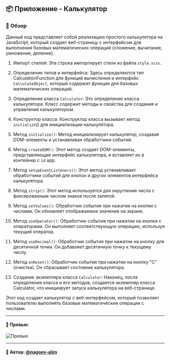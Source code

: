 ## 📦 Приложение - Калькулятор

### 🚀 Обзор
Данный код представляет собой реализацию простого калькулятора на JavaScript, который создает веб-страницу с интерфейсом для выполнения базовых математических операций (сложение, вычитание, умножение, деление).

1. Импорт стилей:
   Эта строка импортирует стили из файла `style.scss`.

2. Определение типов и интерфейса:
   Здесь определяются тип CalculationFunction для функций вычисления и интерфейс `CalculateObject`, который содержит функции для базовых математических операций.
3. Определение класса `Calculator`:
   Это определение класса калькулятора. Класс содержит методы и свойства для создания и управления калькулятором.

4. Конструктор класса:
   Конструктор класса вызывает метод `initialize`() для инициализации калькулятора.

5. Метод `initialize()`:
   Метод инициализирует калькулятор, создавая DOM-элементы и устанавливая обработчики событий.
6. Метод `createDOM()`:
   Этот метод создает DOM-элементы, представляющие интерфейс калькулятора, и вставляет их в контейнер с `id` app.

7. Метод `setupEventListeners()`:
   Этот метод устанавливает обработчики событий для кнопок и других элементов интерфейса калькулятора.
8. Метод `strip()`:
   Этот метод используется для округления числа с фиксированным числом знаков после запятой.
9. Метод `setValues()`:
   Обработчик события при нажатии на кнопки с числами. Он обновляет отображаемое значение на экране.
10. Метод `useOperator()`:
    Обработчик события при нажатии на кнопки с операторами. Он выполняет соответствующую операцию, используя текущий оператор.
11. Метод `useDecimal()`:
    Обработчик события при нажатии на кнопку для десятичной точки. Он добавляет десятичную точку к текущему числу.
12. Метод `onReset()`:
    Обработчик события при нажатии на кнопку "C" (очистка). Он сбрасывает состояние калькулятора.
13. Создание экземпляра класса `Calculator`:
    Наконец, после определения класса и его методов, создается экземпляр класса Calculator, что инициирует запуск калькулятора на веб-странице.

Этот код создает калькулятор с веб-интерфейсом, который позволяет пользователю выполнять базовые математические операции с числами.








---

#### 🌄 Превью:

![Превью](https://lh3.googleusercontent.com/drive-viewer/AITFw-w0qaP3OHhUWmIOJI_W7UqURR-jJwVBT_uVr6DnxBKbExcLh2FQmj8ZwZ2wVq-RVZbW2kcDycOVhSQnIvhm4vgnLst66g=s1600)


-----

#### 🙌 Автор: [@nagoev-alim](https://github.com/nagoev-alim)

